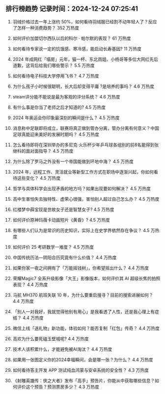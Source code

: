
## 排行榜趋势 记录时间：2024-12-24 07:25:41
  
  1. 羽绒价格过去一年上涨约 50%，如何看待羽绒服已经割不动年轻人了？反应了怎样一种消费趋势？ 352 万热度
    
  2. 如何评价加盟切尔西队以后的科尔 · 帕尔默的表现？ 61 万热度
    
  3. 如何看待专家说一定的饥饿感、寒冷感，能启动长寿基因? 11 万热度
    
  4. 2024 年成网红「塌房」元年，猫一杯、东北雨姐、小杨哥等多位大网红先后道歉，这背后给我们哪些警示？ 5.5 万热度
    
  5. 如何看待电子科技大学停用飞书？ 4.7 万热度
    
  6. 为什么孩子小时候很聪明，长大后却变得平庸 ​?是培养的事吗？ 4.6 万热度
    
  7. steam评分能不能说是最为客观的评分系统？ 4.6 万热度
    
  8. 有什么事是你当了老师之后才知道的? 4.5 万热度
    
  9. 2024 年奥运会你印象最深刻的瞬间是什么？ 4.5 万热度
    
  10. 消息称中足联即将成立，联赛将真正做到管办分离，管办分离有何意义？中国足球真能迎来美好的发展时期吗？ 4.5 万热度
    
  11. 怎么看待即将在深圳举办的多尼克·火乐杯少年乒乓球各组别的前8名能得到张继科的面对面指导？ 4.5 万热度
    
  12. 为什么除了罗马之外没有一个帝国能做到环地中海？ 4.5 万热度
    
  13. 2024 年，远程工作、灵活就业等新型工作方式在职场中逐渐兴起，你如何看待这些变化？ 4.5 万热度
    
  14. 哲学与具体科学会出现矛盾的地方吗？如果出现要如何解决？ 4.5 万热度
    
  15. 高中生害怕失去独特性、虚荣心很强，害怕别人超过自己怎么办？ 4.5 万热度
    
  16. 红楼梦中薛宝钗是世故女子还是智慧女子? 4.5 万热度
    
  17. 如何评价原神玛薇卡动画短片《黄昏》? 4.5 万热度
    
  18. 有哪些人们认为是常识的历史知识，实际上在史学界依然存在争议？ 4.5 万热度
    
  19. 如何评价 25 考研数学一难度？ 4.5 万热度
    
  20. 中国传统历法—阴阳合历究竟有什么价值？ 4.4 万热度
    
  21. 如果你家一夜之间拥有了「万能摇钱树」，你希望摇出什么？ 4.4 万热度
    
  22. 荣耀Magic7 全系升级影像「大王」影像版本，如何评价其 AI 超级长焦的拍照表现？ 4.4 万热度
    
  23. 马航 MH370 航班失联 10 年，为什么要重启搜寻？目前的搜索进展如何？ 4.4 万热度
    
  24. 「别人一对我好，我就觉得他别有用心」是我看透了人性，还是我心理上有症结？ 4.4 万热度
    
  25. 微信上线「送礼物」新功能，体验如何？能否复制「红包」传奇？ 4.4 万热度
    
  26. 高欢为什么要死磕玉壁城呢? 4.4 万热度
    
  27. 技术人该积累什么，才能避免被AI淘汰？ 4.4 万热度
    
  28. 如果用一张图定义你的2024幸福瞬间，会是哪一张？为什么？ 4.4 万热度
    
  29. 如何看待答主开发 APP 测试纯血鸿蒙与安卓系统的安全性？ 4.3 万热度
    
  30. 《射雕英雄传：侠之大者》发布「高手」预告片，你能从中获取哪些信息？如何评价这个预告？预测票房多少？ 4.3 万热度
    